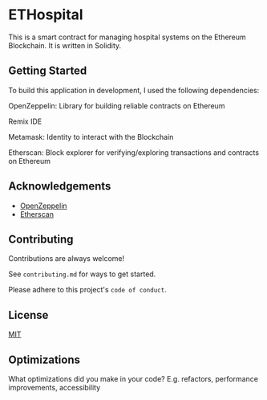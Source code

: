 
# ETHospital

This is a smart contract for managing hospital systems on the Ethereum Blockchain. It is written in Solidity.

## Getting Started

To build this application in development, I used the following dependencies:

OpenZeppelin: Library for building reliable contracts on Ethereum

Remix IDE

Metamask: Identity to interact with the Blockchain

Etherscan: Block explorer for verifying/exploring transactions and contracts on Ethereum



## Acknowledgements

 - [OpenZeppelin](https://github.com/OpenZeppelin/openzeppelin-contracts)
 - [Etherscan](https://etherscan.io/)


## Contributing

Contributions are always welcome!

See `contributing.md` for ways to get started.

Please adhere to this project's `code of conduct`.


## License

[MIT](https://choosealicense.com/licenses/mit/)


## Optimizations

What optimizations did you make in your code? E.g. refactors, performance improvements, accessibility

